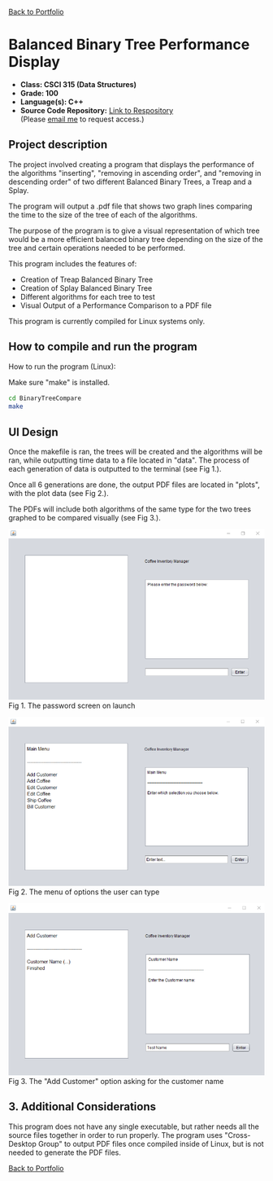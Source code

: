 [Back to Portfolio](./)

Balanced Binary Tree Performance Display
===============

-   **Class: CSCI 315 (Data Structures)** 
-   **Grade: 100** 
-   **Language(s): C++** 
-   **Source Code Repository:** [Link to Respository](https://github.com/AlexThomp1/CoffeeInventoryManager)  
    (Please [email me](mailto:amthompson1@csustudent.net?subject=GitHub%20Access) to request access.)

## Project description

The project involved creating a program that displays the performance of the algorithms "inserting", "removing in ascending order", and "removing in descending order" of two different Balanced Binary Trees, a Treap and a Splay. 

The program will output a .pdf file that shows two graph lines comparing the time to the size of the tree of each of the algorithms. 

The purpose of the program is to give a visual representation of which tree would be a more efficient balanced binary tree depending on the size of the tree and certain operations needed to be performed.

This program includes the features of:
- Creation of Treap Balanced Binary Tree
- Creation of Splay Balanced Binary Tree
- Different algorithms for each tree to test
- Visual Output of a Performance Comparison to a PDF file

This program is currently compiled for Linux systems only.

## How to compile and run the program

How to run the program (Linux):

Make sure "make" is installed.
```bash
cd BinaryTreeCompare
make
```

## UI Design

Once the makefile is ran, the trees will be created and the algorithms will be ran, while outputting time data to a file located in "data". The process of each generation of data is outputted to the terminal (see Fig 1.).

Once all 6 generations are done, the output PDF files are located in "plots", with the plot data (see Fig 2.).

The PDFs will include both algorithms of the same type for the two trees graphed to be compared visually (see Fig 3.).

![screenshot](images/project1/coffee_password.png)  
Fig 1. The password screen on launch

![screenshot](images/project1/coffee_menmu.png)  
Fig 2. The menu of options the user can type

![screenshot](images/project1/coffee_addcust.png)  
Fig 3. The "Add Customer" option asking for the customer name

## 3. Additional Considerations

This program does not have any single executable, but rather needs all the source files together in order to run properly. The program uses "Cross-Desktop Group" to output PDF files once compiled inside of Linux, but is not needed to generate the PDF files.

[Back to Portfolio](./)
